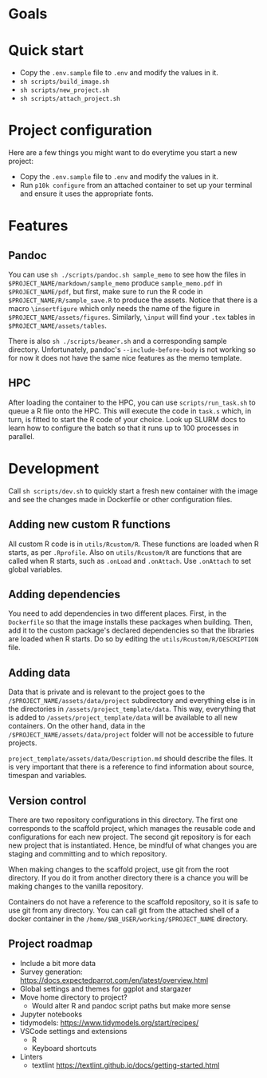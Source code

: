 # Goals

# Quick start

- Copy the `.env.sample` file to `.env` and modify the values in it.
- `sh scripts/build_image.sh`
- `sh scripts/new_project.sh`
- `sh scripts/attach_project.sh`

# Project configuration

Here are a few things you might want to do everytime you start a new project:
- Copy the `.env.sample` file to `.env` and modify the values in it.
- Run `p10k configure` from an attached container to set up your terminal and ensure it uses the appropriate fonts.

# Features

## Pandoc

You can use `sh ./scripts/pandoc.sh sample_memo` to see how the files in `$PROJECT_NAME/markdown/sample_memo` produce `sample_memo.pdf` in `$PROJECT_NAME/pdf`, but first, make sure to run the R code in `$PROJECT_NAME/R/sample_save.R` to produce the assets. Notice that there is a macro `\insertfigure` which only needs the name of the figure in `$PROJECT_NAME/assets/figures`. Similarly, `\input` will find your `.tex` tables in `$PROJECT_NAME/assets/tables`.

There is also `sh ./scripts/beamer.sh` and a corresponding sample directory. Unfortunately, pandoc's `--include-before-body` is not working so for now it does not have the same nice features as the memo template.

## HPC

After loading the container to the HPC, you can use `scripts/run_task.sh` to queue a R file onto the HPC. This will execute the code in `task.s` which, in turn, is fitted to start the R code of your choice. Look up SLURM docs to learn how to configure the batch so that it runs up to 100 processes in parallel.

# Development

Call `sh scripts/dev.sh` to quickly start a fresh new container with the image and see the changes made in Dockerfile or other configuration files.

## Adding new custom R functions

All custom R code is in `utils/Rcustom/R`. These functions are loaded when R starts, as per `.Rprofile`. Also on `utils/Rcustom/R` are functions that are called when R starts, such as `.onLoad` and `.onAttach`. Use `.onAttach` to set global variables.

## Adding dependencies

You need to add dependencies in two different places. First, in the `Dockerfile` so that the image installs these packages when building. Then, add it to the custom package's declared dependencies so that the libraries are loaded when R starts. Do so by editing the `utils/Rcustom/R/DESCRIPTION` file.

## Adding data

Data that is private and is relevant to the project goes to the `/$PROJECT_NAME/assets/data/project` subdirectory and everything else is in the directories in `/assets/project_template/data`. This way, everything that is added to `/assets/project_template/data` will be available to all new containers. On the other hand, data in the `/$PROJECT_NAME/assets/data/project` folder will not be accessible to future projects.

`project_template/assets/data/Description.md` should describe the files. It is very important that there is a reference to find information about source, timespan and variables.

## Version control

There are two repository configurations in this directory. The first one corresponds to the scaffold project, which manages the reusable code and configurations for each new project. The second git repository is for each new project that is instantiated. Hence, be mindful of what changes you are staging and committing and to which repository.

When making changes to the scaffold project, use git from the root directory. If you do it from another directory there is a chance you will be making changes to the vanilla repository.

Containers do not have a reference to the scaffold repository, so it is safe to use git from any directory. You can call git from the attached shell of a docker container in the `/home/$NB_USER/working/$PROJECT_NAME` directory.

## Project roadmap

- Include a bit more data
- Survey generation: https://docs.expectedparrot.com/en/latest/overview.html
- Global settings and themes for ggplot and stargazer
- Move home directory to project?
    - Would alter R and pandoc script paths but make more sense
- Jupyter notebooks
- tidymodels: https://www.tidymodels.org/start/recipes/
- VSCode settings and extensions
    - R
    - Keyboard shortcuts
- Linters
    - textlint https://textlint.github.io/docs/getting-started.html